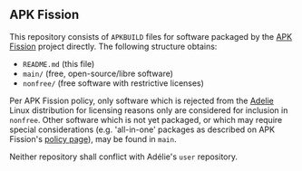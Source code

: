 APK Fission
-----------

This repository consists of `APKBUILD` files for software packaged by the [APK Fission](https://apkfission.net) project directly. The following structure obtains:

* `README.md` (this file)
* `main/` (free, open-source/libre software)
* `nonfree/` (free software with restrictive licenses)

Per APK Fission policy, only software which is rejected from the [Adelie](http://adelielinux.org) Linux distribution for licensing reasons only are considered for inclusion in `nonfree`. Other software which is not yet packaged, or which may require special considerations (e.g. 'all-in-one' packages as described on APK Fission's [policy page](https://apkfission.net/policy.html)), may be found in `main`.

Neither repository shall conflict with Ad&eacute;lie's `user` repository.
